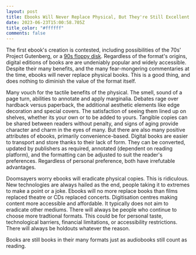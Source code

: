 ```yaml
---
layout: post
title: Ebooks Will Never Replace Physical, But They're Still Excellent
date: 2023-06-23T15:00:58.705Z
title_color: "#ffffff"
comments: false
---
```

The first ebook's creation is contested,  including possibilities of the 70s' Project Gutenberg, or a [90s floppy disk](https://www.theguardian.com/books/2014/mar/12/ebooks-begin-medium-reading-peter-james). Regardless of the format's origins, digital editions of books are are undeniably popular and widely accessible. Despite their many benefits, and the many fear-mongering commentaries at the time, ebooks will never replace physical books. This is a good thing, and does nothing to diminish the value of the format itself.

Many vouch for the tactile benefits of the physical. The smell, sound of a page turn, abilities to annotate and apply marginalia. Debates rage over hardback versus paperback, the additional aesthetic elements like edge decoration and special covers. The satisfaction of seeing them lined up on shelves, whether its your own or to be added to yours. Tangible copies can be shared between readers without penalty, and signs of aging provide character and charm in the eyes of many. But there are also many positive attributes of ebooks, primarily convenience-based. Digital books are easier to transport and store thanks to their lack of form. They can be converted, updated by publishers as required, annotated (dependent on reading platform), and the formatting can be adjusted to suit the reader's preferences. Regardless of personal preference, both have irrefutable advantages.

D﻿oomsayers worry ebooks will eradicate physical copies. This is ridiculous. New technologies are always hailed as the end, people taking it to extremes to make a point or a joke. Ebooks will no more replace books than films replaced theatre or CDs replaced concerts. Digitisation centres making content more accessible and affordable. It typically does not aim to eradicate other mediums. There will always be people who continue to choose more tradtional formats. This could be for personal taste, technological barriers, financial limitations, or accessibility restrictions. There will always be holdouts whatever the reason. 

B﻿ooks are still books in their many formats just as audiobooks still count as reading.